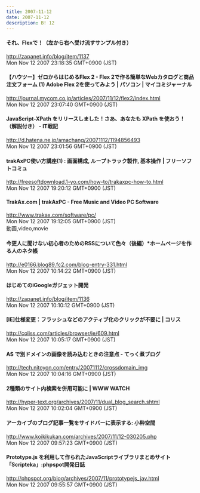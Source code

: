 ```yaml
---
title: 2007-11-12
date: 2007-11-12
description: B! 12
---
```


#### それ、Flexで！（左から右へ受け流すサンプル付き）
http://zapanet.info/blog/item/1137<br>
Mon Nov 12 2007 23:18:35 GMT+0900 (JST)<br>


#### 【ハウツー】ゼロからはじめるFlex 2 - Flex 2で作る簡単なWebカタログと商品注文フォーム (1) Adobe Flex 2を使ってみよう | パソコン | マイコミジャーナル
http://journal.mycom.co.jp/articles/2007/11/12/flex2/index.html<br>
Mon Nov 12 2007 23:07:40 GMT+0900 (JST)<br>


####  JavaScript-XPath をリリースしました！さあ、あなたも XPath を使おう！（解説付き） - IT戦記
http://d.hatena.ne.jp/amachang/20071112/1194856493<br>
Mon Nov 12 2007 23:01:56 GMT+0900 (JST)<br>


#### trakAxPC使い方講座(1) : 画面構成, ループトラック製作, 基本操作  |  フリーソフトコミュ
http://freesoftdownload.1-yo.com/how-to/trakaxpc-how-to.html<br>
Mon Nov 12 2007 19:20:12 GMT+0900 (JST)<br>


#### TrakAx.com | trakAxPC - Free Music and Video PC Software
http://www.trakax.com/software/pc/<br>
Mon Nov 12 2007 19:12:05 GMT+0900 (JST)<br>
動画,video,movie


#### 今更人に聞けない初心者のためのRSSについて色々（後編）*ホームページを作る人のネタ帳
http://e0166.blog89.fc2.com/blog-entry-331.html<br>
Mon Nov 12 2007 10:14:22 GMT+0900 (JST)<br>


#### はじめてのiGoogleガジェット開発
http://zapanet.info/blog/item/1136<br>
Mon Nov 12 2007 10:10:12 GMT+0900 (JST)<br>


####   [IE]仕様変更：フラッシュなどのアクティブ化のクリックが不要に | コリス
http://coliss.com/articles/browser/ie/609.html<br>
Mon Nov 12 2007 10:05:17 GMT+0900 (JST)<br>


#### AS で別ドメインの画像を読み込むときの注意点 - てっく煮ブログ
http://tech.nitoyon.com/entry/20071112/crossdomain_img<br>
Mon Nov 12 2007 10:04:16 GMT+0900 (JST)<br>


#### 2種類のサイト内検索を併用可能に | WWW WATCH
http://hyper-text.org/archives/2007/11/dual_blog_search.shtml<br>
Mon Nov 12 2007 10:02:04 GMT+0900 (JST)<br>


#### アーカイブのブログ記事一覧をサイドバーに表示する: 小粋空間
http://www.koikikukan.com/archives/2007/11/12-030205.php<br>
Mon Nov 12 2007 09:57:23 GMT+0900 (JST)<br>


#### Prototype.js を利用して作られたJavaScriptライブラリまとめサイト「Scripteka」:phpspot開発日誌
http://phpspot.org/blog/archives/2007/11/prototypejs_jav.html<br>
Mon Nov 12 2007 09:55:57 GMT+0900 (JST)<br>


